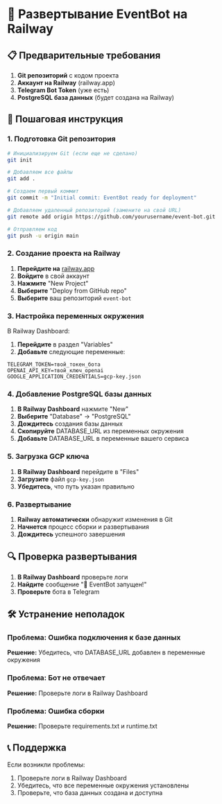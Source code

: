 # 🚀 Развертывание EventBot на Railway

## 📋 Предварительные требования

1. **Git репозиторий** с кодом проекта
2. **Аккаунт на Railway** (railway.app)
3. **Telegram Bot Token** (уже есть)
4. **PostgreSQL база данных** (будет создана на Railway)

## 🔧 Пошаговая инструкция

### 1. Подготовка Git репозитория

```bash
# Инициализируем Git (если еще не сделано)
git init

# Добавляем все файлы
git add .

# Создаем первый коммит
git commit -m "Initial commit: EventBot ready for deployment"

# Добавляем удаленный репозиторий (замените на свой URL)
git remote add origin https://github.com/yourusername/event-bot.git

# Отправляем код
git push -u origin main
```

### 2. Создание проекта на Railway

1. **Перейдите на** [railway.app](https://railway.app)
2. **Войдите** в свой аккаунт
3. **Нажмите** "New Project"
4. **Выберите** "Deploy from GitHub repo"
5. **Выберите** ваш репозиторий `event-bot`

### 3. Настройка переменных окружения

В Railway Dashboard:

1. **Перейдите** в раздел "Variables"
2. **Добавьте** следующие переменные:

```
TELEGRAM_TOKEN=твой_токен_бота
OPENAI_API_KEY=твой_ключ_openai
GOOGLE_APPLICATION_CREDENTIALS=gcp-key.json
```

### 4. Добавление PostgreSQL базы данных

1. **В Railway Dashboard** нажмите "New"
2. **Выберите** "Database" → "PostgreSQL"
3. **Дождитесь** создания базы данных
4. **Скопируйте** DATABASE_URL из переменных окружения
5. **Добавьте** DATABASE_URL в переменные вашего сервиса

### 5. Загрузка GCP ключа

1. **В Railway Dashboard** перейдите в "Files"
2. **Загрузите** файл `gcp-key.json`
3. **Убедитесь**, что путь указан правильно

### 6. Развертывание

1. **Railway автоматически** обнаружит изменения в Git
2. **Начнется** процесс сборки и развертывания
3. **Дождитесь** успешного завершения

## 🔍 Проверка развертывания

1. **В Railway Dashboard** проверьте логи
2. **Найдите** сообщение "🚀 EventBot запущен!"
3. **Проверьте** бота в Telegram

## 🛠️ Устранение неполадок

### Проблема: Ошибка подключения к базе данных
**Решение:** Убедитесь, что DATABASE_URL добавлен в переменные окружения

### Проблема: Бот не отвечает
**Решение:** Проверьте логи в Railway Dashboard

### Проблема: Ошибка сборки
**Решение:** Проверьте requirements.txt и runtime.txt

## 📞 Поддержка

Если возникли проблемы:
1. Проверьте логи в Railway Dashboard
2. Убедитесь, что все переменные окружения установлены
3. Проверьте, что база данных создана и доступна

